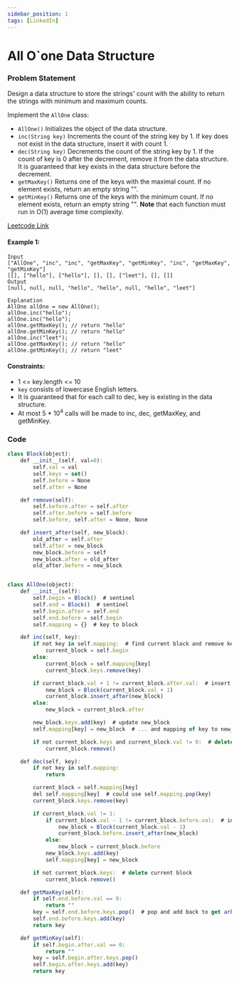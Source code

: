 ```yaml
---
sidebar_position: 1
tags: [LinkedIn]
---
```


# All O`one Data Structure

### Problem Statement

Design a data structure to store the strings' count with the ability to return the strings with minimum and maximum counts.

Implement the `AllOne` class:

- `AllOne()` Initializes the object of the data structure.
- `inc(String key)` Increments the count of the string key by 1. If key does not exist in the data structure, insert it with count 1.
- `dec(String key)` Decrements the count of the string key by 1. If the count of key is 0 after the decrement, remove it from the data structure. It is guaranteed that key exists in the data structure before the decrement.
- `getMaxKey()` Returns one of the keys with the maximal count. If no element exists, return an empty string "".
- `getMinKey()` Returns one of the keys with the minimum count. If no element exists, return an empty string "".
**Note** that each function must run in O(1) average time complexity.

[Leetcode Link](https://leetcode.com/problems/all-oone-data-structure/)

#### Example 1:

```
Input
["AllOne", "inc", "inc", "getMaxKey", "getMinKey", "inc", "getMaxKey", "getMinKey"]
[[], ["hello"], ["hello"], [], [], ["leet"], [], []]
Output
[null, null, null, "hello", "hello", null, "hello", "leet"]

Explanation
AllOne allOne = new AllOne();
allOne.inc("hello");
allOne.inc("hello");
allOne.getMaxKey(); // return "hello"
allOne.getMinKey(); // return "hello"
allOne.inc("leet");
allOne.getMaxKey(); // return "hello"
allOne.getMinKey(); // return "leet"
```

#### Constraints:

- 1 <= key.length <= 10
- `key` consists of lowercase English letters.
- It is guaranteed that for each call to dec, key is existing in the data structure.
- At most 5 * 10<sup>4</sup> calls will be made to inc, dec, getMaxKey, and getMinKey.

### Code 

```jsx title="Python"
class Block(object):
    def __init__(self, val=0):
        self.val = val
        self.keys = set()
        self.before = None
        self.after = None

    def remove(self):
        self.before.after = self.after
        self.after.before = self.before
        self.before, self.after = None, None

    def insert_after(self, new_block):
        old_after = self.after
        self.after = new_block
        new_block.before = self
        new_block.after = old_after
        old_after.before = new_block


class AllOne(object):
    def __init__(self):
        self.begin = Block()  # sentinel
        self.end = Block()  # sentinel
        self.begin.after = self.end
        self.end.before = self.begin
        self.mapping = {}  # key to block

    def inc(self, key):
        if not key in self.mapping:  # find current block and remove key
            current_block = self.begin
        else:
            current_block = self.mapping[key]
            current_block.keys.remove(key)

        if current_block.val + 1 != current_block.after.val:  # insert new block
            new_block = Block(current_block.val + 1)
            current_block.insert_after(new_block)
        else:
            new_block = current_block.after

        new_block.keys.add(key)  # update new_block
        self.mapping[key] = new_block  # ... and mapping of key to new_block

        if not current_block.keys and current_block.val != 0:  # delete current block if not seninel
            current_block.remove()

    def dec(self, key):
        if not key in self.mapping:
            return

        current_block = self.mapping[key]
        del self.mapping[key]  # could use self.mapping.pop(key)
        current_block.keys.remove(key)

        if current_block.val != 1:
            if current_block.val - 1 != current_block.before.val:  # insert new block
                new_block = Block(current_block.val - 1)
                current_block.before.insert_after(new_block)
            else:
                new_block = current_block.before
            new_block.keys.add(key)
            self.mapping[key] = new_block

        if not current_block.keys:  # delete current block
            current_block.remove()

    def getMaxKey(self):
        if self.end.before.val == 0:
            return ""
        key = self.end.before.keys.pop()  # pop and add back to get arbitrary (but not random) element
        self.end.before.keys.add(key)
        return key

    def getMinKey(self):
        if self.begin.after.val == 0:
            return ""
        key = self.begin.after.keys.pop()
        self.begin.after.keys.add(key)
        return key
```
